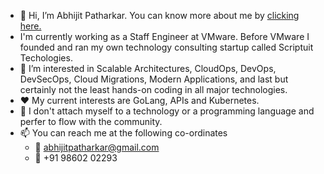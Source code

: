 - 👋 Hi, I’m Abhijit Patharkar. You can know more about me by <a href="https://abhijit-patharkar.github.io/">clicking here.</a>
- I'm currently working as a Staff Engineer at VMware. Before VMware I founded and ran my own technology consulting startup called Scriptuit Techologies.
- :eyes: I’m interested in Scalable Architectures, CloudOps, DevOps, DevSecOps, Cloud Migrations, Modern Applications, and last but certainly not the least hands-on coding in all major technologies.
- :heart: My current interests are GoLang, APIs and Kubernetes.
- 🌱 I don't attach myself to a technology or a programming language and perfer to flow with the community.
- 📫 You can reach me at the following co-ordinates
  - :email: abhijitpatharkar@gmail.com
  - :iphone: +91 98602 02293
